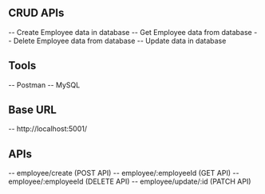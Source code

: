## CRUD APIs

-- Create Employee data in database
-- Get Employee data from database
-- Delete Employee data from database
-- Update data in database

## Tools 

-- Postman
-- MySQL

## Base URL

-- http://localhost:5001/

## APIs

-- employee/create (POST API)
-- employee/:employeeId (GET API)
-- employee/:employeeId (DELETE API)
-- employee/update/:id (PATCH API)
